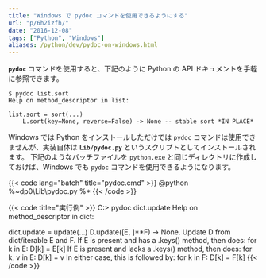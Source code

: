 ```yaml
---
title: "Windows で pydoc コマンドを使用できるようにする"
url: "p/6h2izfh/"
date: "2016-12-08"
tags: ["Python", "Windows"]
aliases: /python/dev/pydoc-on-windows.html
---
```


__`pydoc`__ コマンドを使用すると、下記のように Python の API ドキュメントを手軽に参照できます。

```console
$ pydoc list.sort
Help on method_descriptor in list:

list.sort = sort(...)
    L.sort(key=None, reverse=False) -> None -- stable sort *IN PLACE*
```

Windows では Python をインストールしただけでは `pydoc` コマンドは使用できませんが、実装自体は __`Lib/pydoc.py`__ というスクリプトとしてインストールされます。
下記のようなバッチファイルを `python.exe` と同じディレクトリに作成しておけば、Windows でも `pydoc` コマンドを使用できるようになります。

{{< code lang="batch" title="pydoc.cmd" >}}
@python %~dp0\Lib\pydoc.py %*
{{< /code >}}

{{< code title="実行例" >}}
C:\> pydoc dict.update
Help on method_descriptor in dict:

dict.update = update(...)
    D.update([E, ]**F) -> None.  Update D from dict/iterable E and F.
    If E is present and has a .keys() method, then does:  for k in E: D[k] = E[k]
    If E is present and lacks a .keys() method, then does:  for k, v in E: D[k] = v
    In either case, this is followed by: for k in F:  D[k] = F[k]
{{< /code >}}


